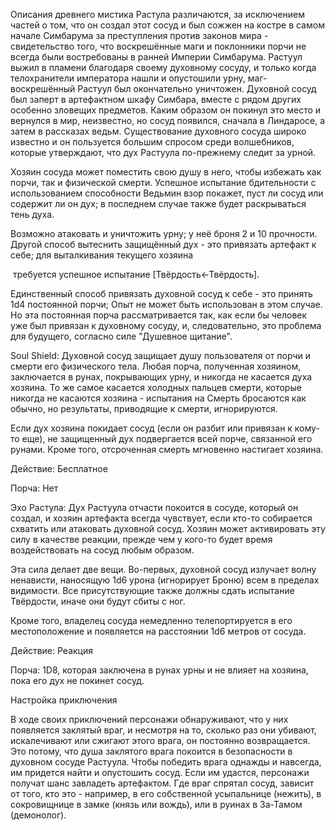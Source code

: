 Описания древнего мистика Растула различаются, за исключением частей о том, что он создал этот сосуд и был сожжен на костре в самом начале Симбарума за преступления против законов мира - свидетельство того, что воскрешённые маги и поклонники порчи не всегда были востребованы в ранней Империи Симбарума. Растуул выжил в пламени благодаря своему духовному сосуду, и только когда телохранители императора нашли и опустошили урну, маг-воскрешённый Растуул был окончательно уничтожен. Духовной сосуд был заперт в артефактном шкафу Симбара, вместе с рядом других особенно зловещих предметов. Каким образом он покинул это место и вернулся в мир, неизвестно, но сосуд появился, сначала в Линдаросе, а затем в рассказах ведьм. Существование духовного сосуда широко известно и он пользуется большим спросом среди волшебников, которые утверждают, что дух Растуула по-прежнему следит за урной.

Хозяин сосуда может поместить свою душу в него, чтобы избежать как порчи, так и физической смерти. Успешное испытание бдительности с использованием способности Ведьмин взор покажет, пуст ли сосуд или содержит ли он дух; в последнем случае также будет раскрываться тень духа.

Возможно атаковать и уничтожить урну; у неё броня 2 и 10 прочности. Другой способ вытеснить защищённый дух - это привязать артефакт к себе; для выталкивания текущего хозяина

  

 требуется успешное испытание [Твёрдость←Твёрдость].

Единственный способ привязать духовной сосуд к себе - это принять 1d4 постоянной порчи; Опыт не может быть использован в этом случае. Но эта постоянная порча рассматривается так, как если бы человек уже был привязан к духовному сосуду, и, следовательно, это проблема для будущего, согласно силе "Душевное щитание".

  

Soul Shield: Духовной сосуд защищает душу пользователя от порчи и смерти его физического тела. Любая порча, полученная хозяином, заключается в рунах, покрывающих урну, и никогда не касается духа хозяина. То же самое касается холодных пальцев смерти, которые никогда не касаются хозяина - испытания на Смерть бросаются как обычно, но результаты, приводящие к смерти, игнорируются.

Если дух хозяина покидает сосуд (если он разбит или привязан к кому-то еще), не защищенный дух подвергается всей порче, связанной его рунами. Кроме того, отсроченная смерть мгновенно настигает хозяина.

Действие: Бесплатное

Порча: Нет

Эхо Растула: Дух Растуула отчасти покоится в сосуде, который он создал, и хозяин артефакта всегда чувствует, если кто-то собирается схватить или атаковать духовной сосуд. Хозяин может активировать эту силу в качестве реакции, прежде чем у кого-то будет время воздействовать на сосуд любым образом.

Эта сила делает две вещи. Во-первых, духовной сосуд излучает волну ненависти, наносящую 1d6 урона (игнорирует Броню) всем в пределах видимости. Все присутствующие также должны сдать испытание Твёрдости, иначе они будут сбиты с ног.

Кроме того, владелец сосуда немедленно телепортируется в его местоположение и появляется на расстоянии 1d6 метров от сосуда.

Действие: Реакция

Порча: 1D8, которая заключена в рунах урны и не влияет на хозяина, пока его дух не покинет сосуд.

Настройка приключения

В ходе своих приключений персонажи обнаруживают, что у них появляется заклятый враг, и несмотря на то, сколько раз они убивают, искалечивают или сжигают этого врага, он постоянно возвращается. Это потому, что душа заклятого врага покоится в безопасности в духовном сосуде Растуула. Чтобы победить врага однажды и навсегда, им придется найти и опустошить сосуд. Если им удастся, персонажи получат шанс завладеть артефактом. Где враг спрятал сосуд, зависит от того, кто это - например, в его собственной усыпальнице (нежить), в сокровищнице в замке (князь или вождь), или в руинах в За-Тамом (демонолог).